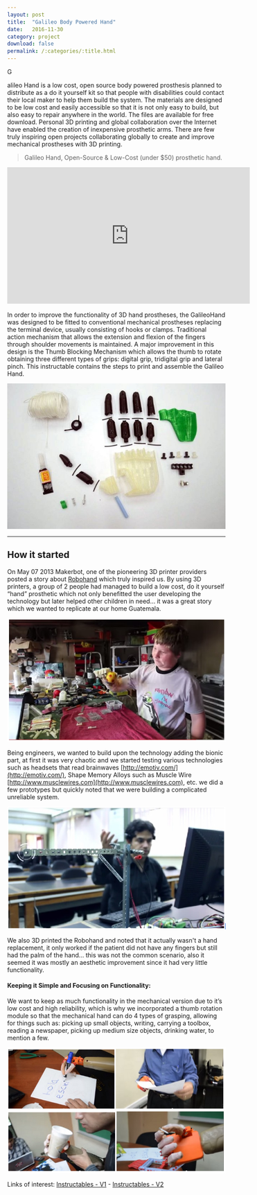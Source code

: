 ```yaml
---
layout: post
title:  "Galileo Body Powered Hand"
date:   2016-11-30
category: project
download: false
permalink: /:categories/:title.html
---
```


<p class="intro"><span class="dropcap">G</span></p>alileo Hand is a low cost, open source body powered prosthesis planned to distribute as a do it yourself kit so that people with disabilities could contact their local maker to help them build the system. The materials are designed to be low cost and easily accessible so that it is not only easy to build, but also easy to repair anywhere in the world. The files are available for free download. Personal 3D printing and global collaboration over the Internet have enabled the creation of inexpensive prosthetic arms. There are few truly inspiring open projects collaborating globally to create and improve mechanical prostheses with 3D printing.

> Galileo Hand, Open-Source & Low-Cost (under $50) prosthetic hand.

<iframe width="560" height="315" src="https://www.youtube.com/embed/05H5lHaTXoM?list=PLL6NCn-O29eU3hH4vnMwPrat26A8rU0Cn" frameborder="0" allowfullscreen></iframe>


In order to improve the functionality of 3D hand prostheses, the GalileoHand was designed to be fitted to conventional mechanical prostheses replacing the terminal device, usually consisting of hooks or clamps. Traditional action mechanism that allows the extension and flexion of the fingers through shoulder movements is maintained. A major improvement in this design is the Thumb Blocking Mechanism which allows the thumb to rotate obtaining three different types of grips: digital grip, tridigital grip and lateral pinch. This instructable contains the steps to print and assemble the Galileo Hand.

![GalileoAssembly](/misc/img/projects/body/body.jpg)

***

## How it started

On May 07 2013 Makerbot, one of the pioneering 3D printer providers posted a story about [Robohand](http://www.makerbot.com/blog/2013/05/07/robohand/) which truly inspired us. By using 3D printers, a group of 2 people had managed to build a low cost, do it yourself “hand” prosthetic which not only benefitted the user developing the technology but later helped other children in need… it was a great story which we wanted to replicate at our home Guatemala.

![Robohand](/misc/img/projects/body/robohand.png)

Being engineers, we wanted to build upon the technology adding the bionic part, at first it was very chaotic and we started testing various technologies such as headsets that read brainwaves [http://emotiv.com/](http://emotiv.com/), Shape Memory Alloys such as Muscle Wire [http://www.musclewires.com](http://www.musclewires.com), etc. we did a few prototypes but quickly noted that we were building a complicated unreliable system.

![MuscleWireTest](/misc/img/projects/body/Ali.PNG)

We also 3D printed the Robohand and noted that it actually wasn't a hand replacement, it only worked if the patient did not have any fingers but still had the palm of the hand… this was not the common scenario, also it seemed it was mostly an aesthetic improvement since it had very little functionality.

#### Keeping it Simple and Focusing on Functionality:

We want to keep as much functionality in the mechanical version due to it’s low cost and high reliability, which is why we incorporated a thumb rotation module so that the mechanical hand can do 4 types of grasping, allowing for things such as: picking up small objects, writing, carrying a toolbox, reading a newspaper, picking up medium size objects, drinking water, to mention a few.

![Examples](/misc/img/projects/body/Examples.PNG)

Links of interest: <a target="_blank" href="http://www.instructables.com/id/How-to-build-a-Galileo-Hand/">Instructables - V1</a> - <a target="_blank" href="http://www.instructables.com/id/Galileo-Hand-3D-Printed-Prosthetic-Hand/">Instructables - V2</a>
